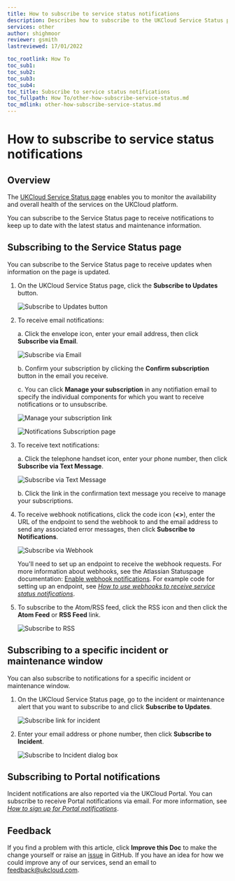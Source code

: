 ```yaml
---
title: How to subscribe to service status notifications
description: Describes how to subscribe to the UKCloud Service Status page to receive notifications when updates are made
services: other
author: shighmoor
reviewer: gsmith
lastreviewed: 17/01/2022

toc_rootlink: How To
toc_sub1: 
toc_sub2:
toc_sub3:
toc_sub4:
toc_title: Subscribe to service status notifications
toc_fullpath: How To/other-how-subscribe-service-status.md
toc_mdlink: other-how-subscribe-service-status.md
---
```


# How to subscribe to service status notifications

## Overview

The [UKCloud Service Status page](https://status.ukcloud.com) enables you to monitor the availability and overall health of the services on the UKCloud platform.

You can subscribe to the Service Status page to receive notifications to keep up to date with the latest status and maintenance information.

## Subscribing to the Service Status page

You can subscribe to the Service Status page to receive updates when information on the page is updated.

1. On the UKCloud Service Status page, click the **Subscribe to Updates** button.

   ![Subscribe to Updates button](images/other-status-btn-subscribe.png)

2. To receive email notifications:

   a. Click the envelope icon, enter your email address, then click **Subscribe via Email**.

      ![Subscribe via Email](images/other-status-notification-email.png)

   b. Confirm your subscription by clicking the **Confirm subscription** button in the email you receive.

   c. You can click **Manage your subscription** in any notifiation email to specify the individual components for which you want to receive notifications or to unsubscribe.

      ![Manage your subscription link](images/other-status-manage-subscription.png)

      ![Notifications Subscription page](images/other-status-subscriptions.png)

3. To receive text notifications:

   a. Click the telephone handset icon, enter your phone number, then click **Subscribe via Text Message**.

      ![Subscribe via Text Message](images/other-status-notification-text.png)

   b. Click the link in the confirmation text message you receive to manage your subscriptions.

4. To receive webhook notifications, click the code icon (**<>**), enter the URL of the endpoint to send the webhook to and the email address to send any associated error messages, then click **Subscribe to Notifications**.

   ![Subscribe via Webhook](images/other-status-notification-webhook.png)

   You'll need to set up an endpoint to receive the webhook requests. For more information about webhooks, see the Atlassian Statuspage documentation: [Enable webhook notifications](https://support.atlassian.com/statuspage/docs/enable-webhook-notifications/). For example code for setting up an endpoint, see [*How to use webhooks to receive service status notifications*](other-how-use-webhooks.md).

5. To subscribe to the Atom/RSS feed, click the RSS icon and then click the **Atom Feed** or **RSS Feed** link.

   ![Subscribe to RSS](images/other-status-notification-rss.png)

## Subscribing to a specific incident or maintenance window

You can also subscribe to notifications for a specific incident or maintenance window.

1. On the UKCloud Service Status page, go to the incident or maintenance alert that you want to subscribe to and click **Subscribe to Updates**.

   ![Subscribe link for incident](images/other-status-incident-subscribe.png)

2. Enter your email address or phone number, then click **Subscribe to Incident**.

   ![Subscribe to Incident dialog box](images/other-status-subscribe-incident.png)

## Subscribing to Portal notifications

Incident notifications are also reported via the UKCloud Portal. You can subscribe to receive Portal notifications via email. For more information, see [*How to sign up for Portal notifications*](../portal/ptl-how-signup-notifications.md).

## Feedback

If you find a problem with this article, click **Improve this Doc** to make the change yourself or raise an [issue](https://github.com/UKCloud/documentation/issues) in GitHub. If you have an idea for how we could improve any of our services, send an email to <feedback@ukcloud.com>.
